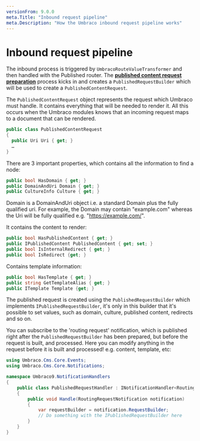 ```yaml
---
versionFrom: 9.0.0
meta.Title: "Inbound request pipeline"
meta.Description: "How the Umbraco inbound request pipeline works"
---
```


# Inbound request pipeline

The inbound process is triggered by `UmbracoRouteValueTransformer` and then handled with the Published router. The **[published content request preparation](published-content-request-preparation.md)** process kicks in and creates a `PublishedRequestBuilder` which will be used to create a `PublishedContentRequest`.

The `PublishedContentRequest` object represents the request which Umbraco must handle. It contains everything that will be needed to render it. All this occurs when the Umbraco modules knows that an incoming request maps to a document that can be rendered.

```csharp
public class PublishedContentRequest
{
  public Uri Uri { get; }
  …
}
```

There are 3 important properties, which contains all the information to find a node:

```csharp
public bool HasDomain { get; }
public DomainAndUri Domain { get; }
public CultureInfo Culture { get; }
```
Domain is a DomainAndUri object i.e. a standard Domain plus the fully qualified uri. For example, the Domain may contain "example.com" whereas the Uri will be fully qualified e.g. "https://example.com/".

It contains the content to render:

```csharp
public bool HasPublishedContent { get; }
public IPublishedContent PublishedContent { get; set; }
public bool IsInternalRedirect { get; }
public bool IsRedirect {get; }
```

Contains template information:

```csharp
public bool HasTemplate { get; }
public string GetTemplateAlias { get; }
public ITemplate Template {get; }
```

The published request is created using the `PublishedRequestBuilder` which implements `IPublishedRequestBuilder`, it's only in this builder that it's possible to set values, such as domain, culture, published content, redirects and so on.

You can subscribe to the 'routing request' notification, which is published right after the `PublishedRequestBuilder` has been prepared, but before the request is built, and processed. Here you can modify anything in the request before it is built and processed! e.g. content, template, etc:

```C#
using Umbraco.Cms.Core.Events;
using Umbraco.Cms.Core.Notifications;

namespace Umbraco9.NotificationHandlers
{
    public class PublishedRequestHandler : INotificationHandler<RoutingRequestNotification>
    {
        public void Handle(RoutingRequestNotification notification)
        {
            var requestBuilder = notification.RequestBuilder;
            // Do something with the IPublishedRequestBuilder here 
        }
    }
}
```